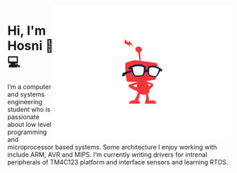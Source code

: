 
<img align="right" src="https://github.com/hosniadel666/hosniadel666/blob/master/Nerd%20Robot.png" >

# Hi, I'm Hosni 👋💻
I’m a computer and systems engineering student who is passionate about low level programming and microprocessor based systems. Some architecture I enjoy working with include ARM, AVR and MIPS. I’m currently writing drivers for intrenal peripherals of TM4C123 platform and interface sensors and learning RTOS.

<!--
**hosniadel666/hosniadel666** is a ✨ _special_ ✨ repository because its `README.md` (this file) appears on your GitHub profile.

Here are some ideas to get you started:

- 🔭 I’m currently working on ...
- 🌱 I’m currently learning ...
- 👯 I’m looking to collaborate on ...
- 🤔 I’m looking for help with ...
- 💬 Ask me about ...
- 📫 How to reach me: ...
- 😄 Pronouns: ...
- ⚡ Fun fact: ...
-->
